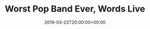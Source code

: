 ---
templateKey: event
guid: 0899ba38-6eab-11ea-99c5-002590d1d1b0
date: 2019-03-23T20:00:00+00:00
eventTime: '8:00 pm'
title: Worst Pop Band Ever, Words Live
artist: Worst Pop Band Ever
city: Taichung, Taiwan
venue: Words Live
group: The Worst Pop Band Ever
---